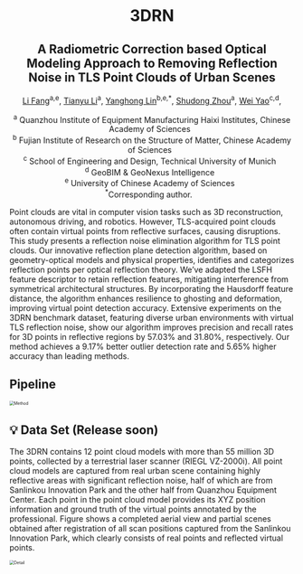 <h1 align="center"> <p> 3DRN</p></h1>

<h2 align="center"> A Radiometric Correction based Optical Modeling Approach to Removing Reflection Noise in TLS Point Clouds of Urban Scenes</h2>

<p align="center">
<a href="" target="_blank">Li Fang</a><sup>a,e</sup>, 
<a href="" target="_blank">Tianyu Li</a><sup>a</sup>,
<a href="" target="_blank">Yanghong Lin</a><sup>b,e,*</sup>, 
<a href="" target="_blank">Shudong Zhou</a><sup>a</sup>,
<a href="" target="_blank">Wei Yao</a><sup>c,d</sup>,
</p>

<p align="center">
<sup>a</sup> Quanzhou Institute of Equipment Manufacturing Haixi Institutes, Chinese Academy of Sciences&nbsp;&nbsp; <br>
<sup>b</sup> Fujian Institute of Research on the Structure of Matter, Chinese Academy of Sciences&nbsp;&nbsp; <br>
<sup>c</sup> School of Engineering and Design, Technical University of Munich&nbsp;&nbsp; <br>
<sup>d</sup> GeoBIM & GeoNexus Intelligence&nbsp;&nbsp; <br>
<sup>e</sup> University of Chinese Academy of Sciences&nbsp;&nbsp; <br>
<sup>*</sup>Corresponding author. &nbsp;&nbsp; 
</p>

 Point clouds are vital in computer vision tasks such as 3D reconstruction, autonomous driving, and
robotics. However, TLS-acquired point clouds often contain virtual points from reflective surfaces, causing disruptions. This study presents a reflection noise elimination algorithm for TLS point clouds. Our innovative reflection
plane detection algorithm, based on geometry-optical models and physical properties, identifies and categorizes reflection points per optical reflection theory. We’ve adapted the LSFH feature descriptor to retain reflection features,
mitigating interference from symmetrical architectural structures. By incorporating the Hausdorff feature distance,
the algorithm enhances resilience to ghosting and deformation, improving virtual point detection accuracy. Extensive
experiments on the 3DRN benchmark dataset, featuring diverse urban environments with virtual TLS reflection noise,
show our algorithm improves precision and recall rates for 3D points in reflective regions by 57.03% and 31.80%,
respectively. Our method achieves a 9.17% better outlier detection rate and 5.65% higher accuracy than leading methods.

## Pipeline
<img src="model/overview .jpg" alt="Method" style="zoom:50%;">

## 💡 Data Set (Release soon)
The 3DRN contains 12 point cloud models with more than 55 million 3D points, collected by a terrestrial laser scanner (RIEGL VZ-2000i). All point cloud models are captured from real urban scene containing highly reflective areas with significant reflection noise, half of which are from Sanlinkou Innovation Park and the other half from Quanzhou Equipment Center. Each point in the point cloud model provides its XYZ position information and ground truth of the virtual points annotated by the professional. Figure shows a completed aerial view and partial scenes obtained after registration of all scan positions captured from the Sanlinkou Innovation Park, which clearly consists of real points and reflected virtual points.

<img src="model/detail.jpg" alt="Detail" style="zoom:50%;">
